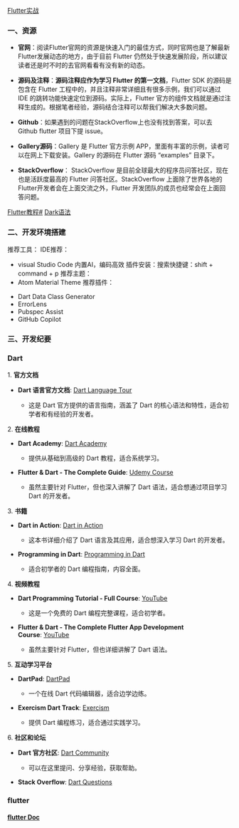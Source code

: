 [Flutter实战](https://book.flutterchina.club/chapter1/flutter_intro.html#_1-2-3-%E5%A6%82%E4%BD%95%E5%AD%A6%E4%B9%A0flutter)
### 一、资源

- **官网**：阅读Flutter官网的资源是快速入门的最佳方式，同时官网也是了解最新Flutter发展动态的地方，由于目前 Flutter 仍然处于快速发展阶段，所以建议读者还是时不时的去官网看看有没有新的动态。
    
- **源码及注释**：**源码注释应作为学习 Flutter 的第一文档**，Flutter SDK 的源码是包含在 Flutter 工程中的，并且注释非常详细且有很多示例，我们可以通过 IDE 的跳转功能快速定位到源码。实际上，Flutter 官方的组件文档就是通过注释生成的。根据笔者经验，源码结合注释可以帮我们解决大多数问题。
    
- **Github**：如果遇到的问题在StackOverflow上也没有找到答案，可以去 Github flutter 项目下提 issue。
    
- **Gallery源码**：Gallery 是 Flutter 官方示例 APP，里面有丰富的示例，读者可以在网上下载安装。Gallery 的源码在 Flutter 源码 “examples” 目录下。
    
- **StackOverflow**： StackOverflow 是目前全球最大的程序员问答社区，现在也是活跃度最高的 Flutter 问答社区。StackOverflow 上面除了世界各地的 Flutter开发者会在上面交流之外，Flutter 开发团队的成员也经常会在上面回答问题。
    
 [Flutter教程#](https://book.flutterchina.club/chapter1/flutter_intro.html#_2-%E5%B0%8F%E7%BB%93)    [Dark语法](https://dart.cn/language/)

### 二、开发环境搭建

推荐工具：
IDE推荐：
- visual  Studio Code  内置AI，编码高效
插件安装：搜索快捷键：shift + command + p
推荐主题：
- Atom Material Theme
推荐插件：
* Dart Data Class Generator
* ErrorLens
* Pubspec Assist
* GitHub Copilot

### 三、开发纪要

### Dart

 1. **官方文档**
- **Dart 语言官方文档**: [Dart Language Tour](https://dart.dev/guides/language/language-tour)
    
    - 这是 Dart 官方提供的语言指南，涵盖了 Dart 的核心语法和特性，适合初学者和有经验的开发者。
        
 2. **在线教程**

- **Dart Academy**: [Dart Academy](https://dart.academy/)
    
    - 提供从基础到高级的 Dart 教程，适合系统学习。
        
- **Flutter & Dart - The Complete Guide**: [Udemy Course](https://www.udemy.com/course/learn-flutter-dart-to-build-ios-android-apps/)
    
    - 虽然主要针对 Flutter，但也深入讲解了 Dart 语法，适合想通过项目学习 Dart 的开发者。
        

 3. **书籍**

- **Dart in Action**: [Dart in Action](https://www.manning.com/books/dart-in-action)
    
    - 这本书详细介绍了 Dart 语言及其应用，适合想深入学习 Dart 的开发者。
        
- **Programming in Dart**: [Programming in Dart](https://www.amazon.com/Programming-Dart-Fundamentals-Developers-Guide/dp/0321941890)
    
    - 适合初学者的 Dart 编程指南，内容全面。
        

 4. **视频教程**

- **Dart Programming Tutorial - Full Course**: [YouTube](https://www.youtube.com/watch?v=Ej_Pcr4uC2Q)
    
    - 这是一个免费的 Dart 编程完整课程，适合初学者。
        
- **Flutter & Dart - The Complete Flutter App Development Course**: [YouTube](https://www.youtube.com/watch?v=x0uinJvhNxI)
    
    - 虽然主要针对 Flutter，但也详细讲解了 Dart 语法。
        

 5. **互动学习平台**

- **DartPad**: [DartPad](https://dartpad.dev/)
    
    - 一个在线 Dart 代码编辑器，适合边学边练。
        
- **Exercism Dart Track**: [Exercism](https://exercism.io/tracks/dart)
    
    - 提供 Dart 编程练习，适合通过实践学习。
        

 6. **社区和论坛**

- **Dart 官方社区**: [Dart Community](https://dart.dev/community)
    
    - 可以在这里提问、分享经验，获取帮助。
        
- **Stack Overflow**: [Dart Questions](https://stackoverflow.com/questions/tagged/dart)


### flutter 
#### [flutter Doc](https://docs.flutter.dev/)






